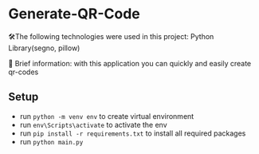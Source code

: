 # Generate-QR-Code

🛠The following technologies were used in this project: Python Library(segno, pillow)

📇 Brief information: with this application you can quickly and easily create qr-codes

## Setup

- run `python -m venv env` to create virtual environment
- run `env\Scripts\activate` to activate the env
- run `pip install -r requirements.txt` to install all required packages
- run `python main.py`
